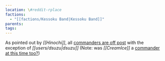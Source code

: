 ```yaml
---
location: \#reddit-rplace
factions:
  - "[[factions/Kessoku Band|Kessoku Band]]"
parents: 
tags: 
---
```

As pointed out by *[[Hinochi]]*, all [commanders are off post](https://discord.com/channels/1093664259273130084/1131230952119615600/1131577566080278599) with the exception of *[[users/dsuzu|dsuzu]]* (Note: was   *[[CreamIce]]* a [commander at this time too?](https://discord.com/channels/1093664259273130084/1131230952119615600/1131577594962268321))
